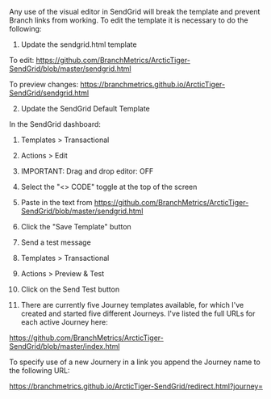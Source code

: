 Any use of the visual editor in SendGrid will break the template and prevent Branch links from working. To edit the template it is necessary to do the following:

1. Update the sendgrid.html template  

To edit: https://github.com/BranchMetrics/ArcticTiger-SendGrid/blob/master/sendgrid.html

To preview changes: https://branchmetrics.github.io/ArcticTiger-SendGrid/sendgrid.html

2. Update the SendGrid Default Template  

In the SendGrid dashboard: 
 1. Templates > Transactional 
 2. Actions > Edit 
 3. IMPORTANT: Drag and drop editor: OFF 
 4. Select the "<> CODE" toggle at the top of the screen 
 5. Paste in the text from https://github.com/BranchMetrics/ArcticTiger-SendGrid/blob/master/sendgrid.html 
 6. Click the "Save Template" button 

3. Send a test message
 1. Templates > Transactional
 2. Actions > Preview & Test
 3. Click on the Send Test button
 4. There are currently five Journey templates available, for which I've created and started five different Journeys. I've listed the full URLs for each active Journey here:

https://github.com/BranchMetrics/ArcticTiger-SendGrid/blob/master/index.html

To specify use of a new Journery in a link you append the Journey name to the following URL:

https://branchmetrics.github.io/ArcticTiger-SendGrid/redirect.html?journey=
